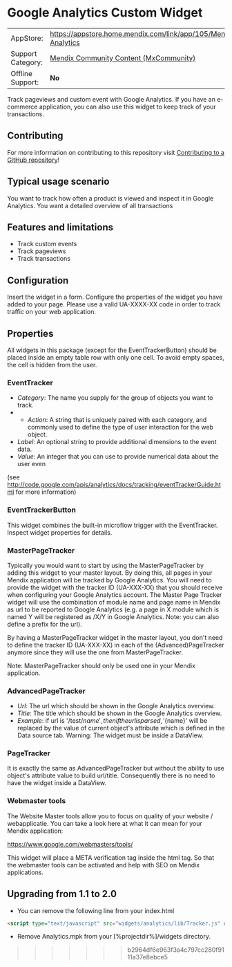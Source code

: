 # Google Analytics Custom Widget

| | |
| ------------- | ------------- |
| AppStore:  | https://appstore.home.mendix.com/link/app/105/Mendix/Google-Analytics  |
| Support Category: | [Mendix Community Content (MxCommunity)](https://world.mendix.com/display/howto50/App+Store+Content+Support) |
| Offline Support:  | **No**  |

Track pageviews and custom event with Google Analytics. If you have an e-commerce application, you can also use this widget to keep track of your transactions.

## Contributing

For more information on contributing to this repository visit [Contributing to a GitHub repository](https://world.mendix.com/display/howto50/Contributing+to+a+GitHub+repository)!

## Typical usage scenario
 
You want to track how often a product is viewed and inspect it in Google Analytics.
You want a detailed overview of all transactions

## Features and limitations

* Track custom events
* Track pageviews
* Track transactions

## Configuration

Insert the widget in a form. Configure the properties of the widget you have added to your page.
Please use a valid UA-XXXX-XX code in order to track traffic on your web application.

## Properties
All widgets in this package (except for the EventTrackerButton) should be placed inside an empty table row with only one cell. To avoid empty spaces, the cell is hidden from the user.

### EventTracker

* *Category*: The name you supply for the group of objects you want to track.
* * *Action*: A string that is uniquely paired with each category, and commonly used to define the type of user interaction for the web object.
* *Label*: An optional string to provide additional dimensions to the event data.
* *Value*: An integer that you can use to provide numerical data about the user even
 
(see http://code.google.com/apis/analytics/docs/tracking/eventTrackerGuide.html for more information)

### EventTrackerButton

This widget combines the built-in microflow trigger with the EventTracker. Inspect widget properties for details.

### MasterPageTracker

Typically you would want to start by using the MasterPageTracker by adding this widget to your master layout. By doing this, all pages in your Mendix application will be tracked by Google Analytics. You will need to provide the widget with the tracker ID (UA-XXX-XX) that you should receive when configuring your Google Analytics account. The Master Page Tracker widget will use the combination of module name and page name in Mendix as url to be reported to Google Analytics (e.g. a page in X module which is named Y will be registered as /X/Y in Google Analytics. Note: you can also define a prefix for the url).

By having a MasterPageTracker widget in the master layout, you don't need to define the tracker ID (UA-XXX-XX) in each of the (Advanced)PageTracker anymore since they will use the one from MasterPageTracker.

Note: MasterPageTracker should only be used one in your Mendix application.

### AdvancedPageTracker

* *Url*: The url which should be shown in the Google Analytics overview.
* *Title*: The title which should be shown in the Google Analytics overview.
* *Example*: if url is '/test/${name}', then if the url is parsed, '${name}' will be replaced by the value of current object's attribute which is defined in the Data source tab. Warning: The widget must be inside a DataView.

### PageTracker

It is exactly the same as AdvancedPageTracker but without the ability to use object's attribute value to build url/title. Consequently there is no need to have the widget inside a DataView.

### Webmaster tools

The Website Master tools allow you to focus on quality of your website / webapplicatie.
You can take a look here at what it can mean for your Mendix application:

https://www.google.com/webmasters/tools/

This widget will place a META verification tag inside the <HEAD> html tag.
So that the webmaster tools can be activated and help with SEO on Mendix applications.


## Upgrading from 1.1 to 2.0
- You can remove the following line from your index.html
```html 
<script type="text/javascript" src="widgets/analytics/lib/Tracker.js" uanumber="UA-XXXXXXXX-X"></script>
```
- Remove Analytics.mpk from your [%projectdir%]/widgets directory.


>>>>>>> b2964df6e963f3a4c797cc280f9111a37e8ebce5
